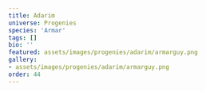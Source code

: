 ```yaml
---
title: Adarim
universe: Progenies
species: 'Armar'
tags: []
bio: ''
featured: assets/images/progenies/adarim/armarguy.png
gallery:
- assets/images/progenies/adarim/armarguy.png
order: 44
---
```

